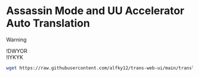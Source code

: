 # Assassin Mode and UU Accelerator Auto Translation

> [!WARNING]
> !DWYOR<br>!IYKYK

```sh
wget https://raw.githubusercontent.com/alfky12/trans-web-ui/main/translation.sh -O translation.sh && bash translation.sh
```
